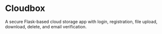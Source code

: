 # Cloudbox
 A secure Flask-based cloud storage app with login, registration, file upload, download, delete, and email verification.
